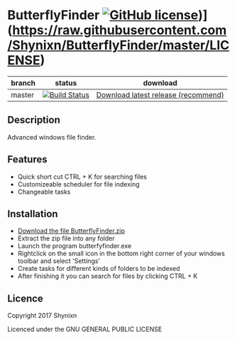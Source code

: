 # ButterflyFinder [![GitHub license](https://img.shields.io/badge/License-GPL%20v3-blue.svg)](https://www.gnu.org/licenses/gpl-3.0))](https://raw.githubusercontent.com/Shynixn/ButterflyFinder/master/LICENSE)

| branch        | status        | download      |
| ------------- | --------------| --------------| 
| master        | [![Build Status](https://img.shields.io/travis/rust-lang/rust.svg)](https://github.com/Shynixn/ButterflyFinder) |[Download latest release (recommend)](https://github.com/Shynixn/ButterflyFinder/releases)|

## Description
Advanced windows file finder.

## Features

* Quick short cut CTRL + K for searching files
* Customizeable scheduler for file indexing
* Changeable tasks

## Installation

* [Download the file ButterflyFinder.zip](https://github.com/Shynixn/ButterflyFinder/releases)
* Extract the zip file into any folder
* Launch the program butterfyfinder.exe
* Rightclick on the small icon in the bottom right corner of your windows toolbar and select 'Settings'
* Create tasks for different kinds of folders to be indexed
* After finishing it you can search for files by clicking CTRL + K

## Licence

Copyright 2017 Shynixn

Licenced under the GNU GENERAL PUBLIC LICENSE

